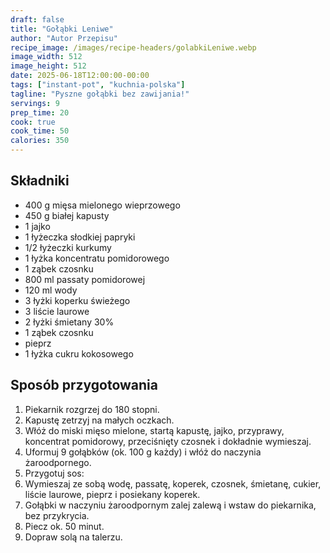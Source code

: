 ```yaml
---
draft: false
title: "Gołąbki Leniwe"
author: "Autor Przepisu"
recipe_image: /images/recipe-headers/golabkiLeniwe.webp
image_width: 512
image_height: 512
date: 2025-06-18T12:00:00-00:00
tags: ["instant-pot", "kuchnia-polska"]
tagline: "Pyszne gołąbki bez zawijania!"
servings: 9
prep_time: 20
cook: true
cook_time: 50
calories: 350
---
```


## Składniki

- 400 g mięsa mielonego wieprzowego
- 450 g białej kapusty
- 1 jajko
- 1 łyżeczka słodkiej papryki
- 1/2 łyżeczki kurkumy
- 1 łyżka koncentratu pomidorowego
- 1 ząbek czosnku
- 800 ml passaty pomidorowej
- 120 ml wody
- 3 łyżki koperku świeżego
- 3 liście laurowe
- 2 łyżki śmietany 30%
- 1 ząbek czosnku
- pieprz
- 1 łyżka cukru kokosowego

## Sposób przygotowania
1. Piekarnik rozgrzej do 180 stopni.
2. Kapustę zetrzyj na małych oczkach.
3. Włóż do miski mięso mielone, startą kapustę, jajko, przyprawy, koncentrat pomidorowy, przeciśnięty czosnek i dokładnie wymieszaj.
4. Uformuj 9 gołąbków (ok. 100 g każdy) i włóż do naczynia żaroodpornego.
5. Przygotuj sos:
6. Wymieszaj ze sobą wodę, passatę, koperek, czosnek, śmietanę, cukier, liście laurowe, pieprz i posiekany koperek.
7. Gołąbki w naczyniu żaroodpornym zalej zalewą i wstaw do piekarnika, bez przykrycia.
8. Piecz ok. 50 minut.
9. Dopraw solą na talerzu.